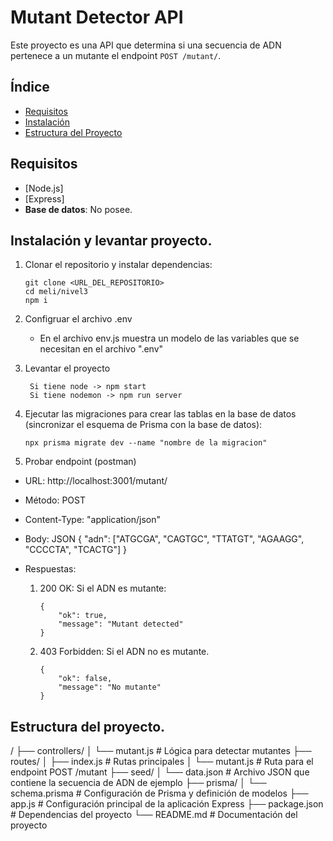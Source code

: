 # Mutant Detector API

Este proyecto es una API que determina si una secuencia de ADN pertenece a un mutante el endpoint `POST /mutant/`.

## Índice
- [Requisitos](#requisitos)
- [Instalación](#Instalación-ylevantar-proyecto)
- [Estructura del Proyecto](#estructura-del-proyecto)

## Requisitos

- [Node.js]
- [Express]
- **Base de datos**: No posee.


## Instalación y levantar proyecto.

1. Clonar el repositorio y instalar dependencias:

   ```
   git clone <URL_DEL_REPOSITORIO>
   cd meli/nivel3
   npm i
   ```

2. Configruar el archivo .env
   - En el archivo env.js muestra un modelo de las variables que se necesitan en el archivo ".env"

3. Levantar el proyecto
   ```
    Si tiene node -> npm start
    Si tiene nodemon -> npm run server
    ```

4. Ejecutar las migraciones para crear las tablas en la base de datos (sincronizar el esquema de Prisma con la base de datos):

    ```
    npx prisma migrate dev --name "nombre de la migracion"
    ```

5. Probar endpoint (postman)

- URL: http://localhost:3001/mutant/
- Método: POST
- Content-Type: "application/json"
- Body:  JSON
{
    "adn": ["ATGCGA", "CAGTGC", "TTATGT", "AGAAGG", "CCCCTA", "TCACTG"]
}


- Respuestas: 

    1. 200 OK: Si el ADN es mutante: 
        ```
        {
            "ok": true,
            "message": "Mutant detected"
        }   
        ```
    2. 403 Forbidden: Si el ADN no es mutante.
        ```
        {
            "ok": false,
            "message": "No mutante"
        }   
        ```


## Estructura del proyecto.
/
├── controllers/
│   └── mutant.js          # Lógica para detectar mutantes
├── routes/
│   ├── index.js           # Rutas principales
│   └── mutant.js          # Ruta para el endpoint POST /mutant
├── seed/
│   └── data.json          # Archivo JSON que contiene la secuencia de ADN de ejemplo
├── prisma/
│   └── schema.prisma      # Configuración de Prisma y definición de modelos
├── app.js                 # Configuración principal de la aplicación Express
├── package.json           # Dependencias del proyecto
└── README.md              # Documentación del proyecto
